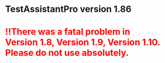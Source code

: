 # TestAssistantPro version 1.86

# <span style="color:red">!!There was a fatal problem in Version 1.8, Version 1.9, Version 1.10. Please do not use absolutely.</span>

